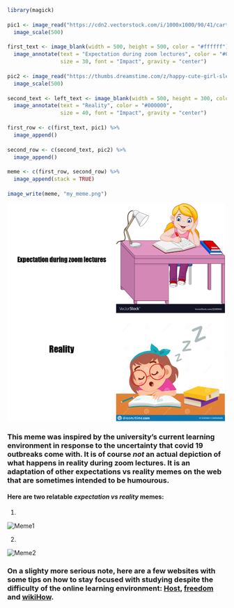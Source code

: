 ```r
library(magick)

pic1 <- image_read("https://cdn2.vectorstock.com/i/1000x1000/90/41/cartoon-little-girl-studying-vector-22369041.jpg") %>%
  image_scale(500) 

first_text <- image_blank(width = 500, height = 500, color = "#ffffff") %>%
  image_annotate(text = "Expectation during zoom lectures", color = "#000000", 
                 size = 30, font = "Impact", gravity = "center")

pic2 <- image_read("https://thumbs.dreamstime.com/z/happy-cute-girl-sleep-study-class-vector-163825060.jpg") %>%
  image_scale(500)

second_text <- left_text <- image_blank(width = 500, height = 300, color = "#ffffff") %>%
  image_annotate(text = "Reality", color = "#000000", 
                 size = 40, font = "Impact", gravity = "center")

first_row <- c(first_text, pic1) %>%
  image_append()

second_row <- c(second_text, pic2) %>%
  image_append()

meme <- c(first_row, second_row) %>%
  image_append(stack = TRUE)

image_write(meme, "my_meme.png")
```

<img src="my_meme.png" width="500" height="500"> 


### This meme was inspired by the university’s current learning environment in response to the uncertainty that covid 19 outbreaks come with. It is of course *not* an actual depiction of what happens in reality during zoom lectures. It is an adaptation of other expectations vs reality memes on the web that are sometimes intended to be humourous. 

#### Here are two relatable *expectation vs reality* memes: 

1. 
![Meme1](https://www.memesmonkey.com/images/memesmonkey/5d/5d941e63fa6d0b3afc9ab52411158248.jpeg)


2. 
![Meme2](https://i.pinimg.com/originals/e4/38/cb/e438cbf2ecf7b9cd9f2beedf81afc37d.jpg)


### On a slighty more serious note, here are a few websites with some tips on how to stay focused with studying despite the difficulty of the online learning environment: [**Host**](https://host-students.com/study-tips-for-students/), [**freedom**](https://freedom.to/blog/how-to-stay-focused-studying/) and [**wikiHow**](https://www.wikihow.com/Focus-on-Studying).
